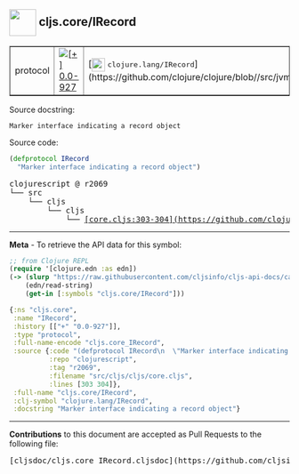 ## <img width="48px" valign="middle" src="http://i.imgur.com/Hi20huC.png"> cljs.core/IRecord

 <table border="1">
<tr>

<td>protocol</td>
<td><a href="https://github.com/cljsinfo/cljs-api-docs/tree/0.0-927"><img valign="middle" alt="[+] 0.0-927" src="https://img.shields.io/badge/+-0.0--927-lightgrey.svg"></a> </td>
<td>
[<img height="24px" valign="middle" src="http://i.imgur.com/1GjPKvB.png"> <samp>clojure.lang/IRecord</samp>](https://github.com/clojure/clojure/blob//src/jvm/clojure/lang/IRecord.java)
</td>
</tr>
</table>





Source docstring:

```
Marker interface indicating a record object
```

Source code:

```clj
(defprotocol IRecord
  "Marker interface indicating a record object")
```

 <pre>
clojurescript @ r2069
└── src
    └── cljs
        └── cljs
            └── <ins>[core.cljs:303-304](https://github.com/clojure/clojurescript/blob/r2069/src/cljs/cljs/core.cljs#L303-L304)</ins>
</pre>


---

__Meta__ - To retrieve the API data for this symbol:

```clj
;; from Clojure REPL
(require '[clojure.edn :as edn])
(-> (slurp "https://raw.githubusercontent.com/cljsinfo/cljs-api-docs/catalog/cljs-api.edn")
    (edn/read-string)
    (get-in [:symbols "cljs.core/IRecord"]))
```

```clj
{:ns "cljs.core",
 :name "IRecord",
 :history [["+" "0.0-927"]],
 :type "protocol",
 :full-name-encode "cljs.core_IRecord",
 :source {:code "(defprotocol IRecord\n  \"Marker interface indicating a record object\")",
          :repo "clojurescript",
          :tag "r2069",
          :filename "src/cljs/cljs/core.cljs",
          :lines [303 304]},
 :full-name "cljs.core/IRecord",
 :clj-symbol "clojure.lang/IRecord",
 :docstring "Marker interface indicating a record object"}

```

---

__Contributions__ to this document are accepted as Pull Requests to the following file:

 <pre>
[cljsdoc/cljs.core_IRecord.cljsdoc](https://github.com/cljsinfo/cljs-api-docs/blob/master/cljsdoc/cljs.core_IRecord.cljsdoc)
</pre>

